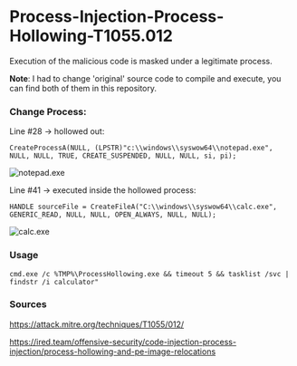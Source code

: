 # Process-Injection-Process-Hollowing-T1055.012

Execution of the malicious code is masked under a legitimate process.

**Note**: I had to change 'original' source code to compile and execute, you can find both of them in this repository.

### Change Process:
Line #28 -> hollowed out:
```
CreateProcessA(NULL, (LPSTR)"c:\\windows\\syswow64\\notepad.exe", NULL, NULL, TRUE, CREATE_SUSPENDED, NULL, NULL, si, pi);
```

![notepad.exe](https://emreovunc.com/images/ProcessHollowing_01.png)

Line #41 -> executed inside the hollowed process:
```
HANDLE sourceFile = CreateFileA("C:\\windows\\syswow64\\calc.exe", GENERIC_READ, NULL, NULL, OPEN_ALWAYS, NULL, NULL);
```

![calc.exe](https://emreovunc.com/images/ProcessHollowing_02.png)

### Usage
```
cmd.exe /c %TMP%\ProcessHollowing.exe && timeout 5 && tasklist /svc | findstr /i calculator"
```

### Sources

https://attack.mitre.org/techniques/T1055/012/

https://ired.team/offensive-security/code-injection-process-injection/process-hollowing-and-pe-image-relocations
